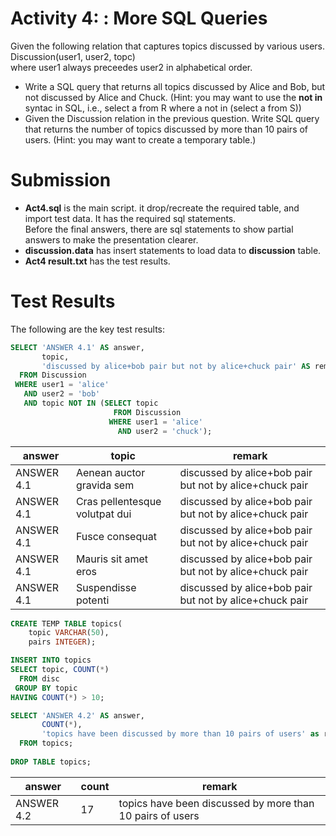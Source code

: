 # Activity 4: : More SQL Queries
Given the following relation that captures topics discussed by various users.
<br>Discussion(user1, user2, topc)
<br>where user1 always preceedes user2 in alphabetical order.
- Write a SQL query that returns all topics discussed by Alice and Bob, but not discussed by Alice and Chuck.  (Hint: you may want to use the **not in** syntac in SQL,
i.e., select a from R where a not in (select a from S))
- Given the Discussion relation in the previous question.  Write SQL query that returns the number of topics discussed by more than 10 pairs of users.
(Hint: you may want to create a temporary table.)
 

# Submission
- **Act4.sql** is the main script.  it drop/recreate the required table, and import test data.  It has the required sql statements.  
Before the final answers, there are sql statements to show partial answers to make the presentation clearer.
- **discussion.data** has insert statements to load data to **discussion** table.
- **Act4 result.txt** has the test results.

# Test Results
The following are the key test results:

```sql
SELECT 'ANSWER 4.1' AS answer,
       topic, 
       'discussed by alice+bob pair but not by alice+chuck pair' AS remark
  FROM Discussion
 WHERE user1 = 'alice'
   AND user2 = 'bob'
   AND topic NOT IN (SELECT topic
                       FROM Discussion
                      WHERE user1 = 'alice'
                        AND user2 = 'chuck');
```
|   answer   |             topic              |                         remark
|------------|--------------------------------|---------------------------------------------------------
| ANSWER 4.1 | Aenean auctor gravida sem      | discussed by alice+bob pair but not by alice+chuck pair
| ANSWER 4.1 | Cras pellentesque volutpat dui | discussed by alice+bob pair but not by alice+chuck pair
| ANSWER 4.1 | Fusce consequat                | discussed by alice+bob pair but not by alice+chuck pair
| ANSWER 4.1 | Mauris sit amet eros           | discussed by alice+bob pair but not by alice+chuck pair
| ANSWER 4.1 | Suspendisse potenti            | discussed by alice+bob pair but not by alice+chuck pair

```sql
CREATE TEMP TABLE topics(
    topic VARCHAR(50),
    pairs INTEGER);

INSERT INTO topics
SELECT topic, COUNT(*)
  FROM disc
 GROUP BY topic
HAVING COUNT(*) > 10;

SELECT 'ANSWER 4.2' AS answer,
       COUNT(*),
       'topics have been discussed by more than 10 pairs of users' as remark
  FROM topics;
  
DROP TABLE topics;
```
|   answer   | count |                          remark
|------------|-------|-----------------------------------------------------------
| ANSWER 4.2 |    17 | topics have been discussed by more than 10 pairs of users

